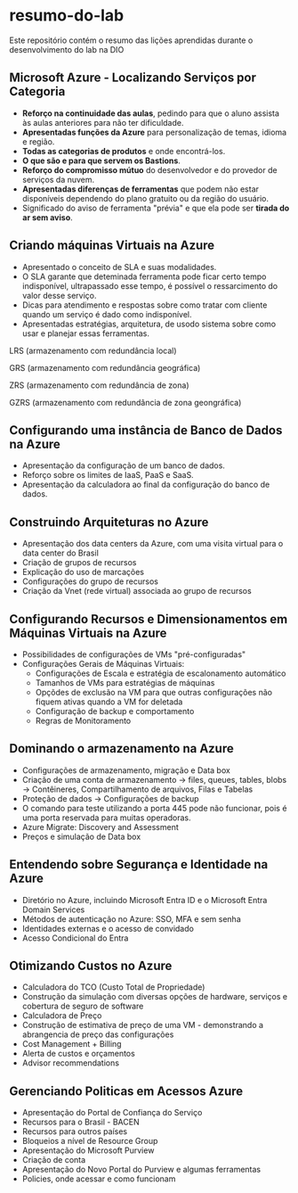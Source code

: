 # resumo-do-lab
Este repositório contém o resumo das lições aprendidas durante o desenvolvimento do lab na DIO

## Microsoft Azure - Localizando Serviços por Categoria

- **Reforço na continuidade das aulas**, pedindo para que o aluno assista às aulas anteriores para não ter dificuldade.
- **Apresentadas funções da Azure** para personalização de temas, idioma e região.
- **Todas as categorias de produtos** e onde encontrá-los.
- **O que são e para que servem os Bastions**.
- **Reforço do compromisso mútuo** do desenvolvedor e do provedor de serviços da nuvem.
- **Apresentadas diferenças de ferramentas** que podem não estar disponíveis dependendo do plano gratuito ou da região do usuário.
- Significado do aviso de ferramenta "prévia" e que ela pode ser **tirada do ar sem aviso**.

## Criando máquinas Virtuais na Azure

- Apresentado o conceito de SLA e suas modalidades.
- O SLA garante que deteminada ferramenta pode ficar certo tempo indisponível, ultrapassado esse tempo, é possível o ressarcimento do valor desse serviço.
- Dicas para atendimento e respostas sobre como tratar com cliente quando um serviço é dado como indisponível.
- Apresentadas estratégias, arquitetura, de usodo sistema sobre como usar e planejar essas ferramentas.

LRS (armazenamento com redundância local)

GRS (armazenamento com redundância geográfica)

ZRS (armazenamento com redundância de zona)

GZRS (armazenamento com redundância de zona geongráfica)

## Configurando uma instância de Banco de Dados na Azure

- Apresentação da configuração de um banco de dados.
- Reforço sobre os limites de IaaS, PaaS e SaaS.
- Apresentação da calculadora ao final da configuração do banco de dados.

## Construindo Arquiteturas no Azure

* Apresentação dos data centers da Azure, com uma visita virtual para o data center do Brasil
* Criação de grupos de recursos
* Explicação do uso de marcações
* Configurações do grupo de recursos
* Criação da Vnet (rede virtual) associada ao grupo de recursos

## Configurando Recursos e Dimensionamentos em Máquinas Virtuais na Azure

* Possibilidades de configurações de VMs "pré-configuradas"
* Configurações Gerais de Máquinas Virtuais:
  * Configurações de Escala e estratégia de escalonamento automático
  * Tamanhos de VMs para estratégias de máquinas
  * Opçõdes de exclusão na VM para que outras configurações não fiquem ativas quando a VM for deletada
  * Configuração de backup e comportamento
  * Regras de Monitoramento

## Dominando o armazenamento na Azure

* Configurações de armazenamento, migração e Data box
* Criação de uma conta de armazenamento -> files, queues, tables, blobs -> Contêineres, Compartilhamento de arquivos, Filas e Tabelas 
* Proteção de dados -> Configurações de backup
* O comando para teste utilizando a porta 445 pode não funcionar, pois é uma porta reservada para muitas operadoras.
* Azure Migrate: Discovery and Assessment
* Preços e simulação de Data box

## Entendendo sobre Segurança e Identidade na Azure

* Diretório no Azure, incluindo Microsoft Entra ID e o Microsoft Entra Domain Services
* Métodos de autenticação no Azure: SSO, MFA e sem senha
* Identidades externas e o acesso de convidado
* Acesso Condicional do Entra 

## Otimizando Custos no Azure

* Calculadora do TCO (Custo Total de Propriedade)
 * Construção da simulação com diversas opções de hardware, serviços e cobertura de seguro de software
* Calculadora de Preço
 * Construção de estimativa de preço de uma VM - demonstrando a abrangencia de preço das configurações
* Cost Management + Billing
 * Alerta de custos e orçamentos
 * Advisor recommendations

## Gerenciando Politicas em Acessos Azure

* Apresentação do Portal de Confiança do Serviço
 * Recursos para o Brasil - BACEN
 * Recursos para outros países
* Bloqueios a nível de Resource Group
* Apresentação do Microsoft Purview
 * Criação de conta
 * Apresentação do Novo Portal do Purview e algumas ferramentas
* Policies, onde acessar e como funcionam
